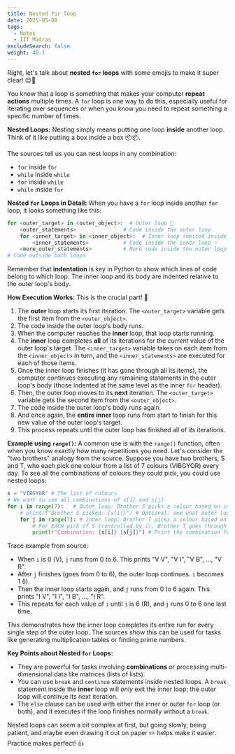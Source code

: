 ```yaml
---
title: Nested for loop
date: 2025-05-08
tags:
  - Notes 
  - IIT Madras
excludeSearch: false
weight: 40.1
---
```


Right, let's talk about **nested `for` loops** with some emojis to make it super clear! 😊🔄

You know that a loop is something that makes your computer **repeat actions** multiple times. A `for` loop is one way to do this, especially useful for iterating over sequences or when you know you need to repeat something a specific number of times.

**Nested Loops:**
Nesting simply means putting one loop **inside** another loop. Think of it like putting a box inside a box 📦📦.

The sources tell us you can nest loops in any combination:
*   `for` inside `for`
*   `while` inside `while`
*   `for` inside `while`
*   `while` inside `for`

**Nested `for` Loops in Detail:**
When you have a `for` loop inside another `for` loop, it looks something like this:

```python
for <outer_target> in <outer_object>:  # Outer loop 🔄
    <outer_statements>               # Code inside the outer loop
    for <inner_target> in <inner_object>:  # Inner loop (nested inside the outer) ✨
        <inner_statements>           # Code inside the inner loop ✨
    <more_outer_statements>          # More code inside the outer loop (after the inner finishes for this iteration)
# Code outside both loops
```

Remember that **indentation** is key in Python to show which lines of code belong to which loop. The inner loop and its body are indented relative to the outer loop's body.

**How Execution Works:**
This is the crucial part! 🚦
1.  The **outer** loop starts its first iteration. The `<outer_target>` variable gets the first item from the `<outer_object>`.
2.  The code inside the outer loop's body runs.
3.  When the computer reaches the **inner** loop, that loop starts running.
4.  The **inner** loop completes **all** of its iterations for the *current* value of the outer loop's target. The `<inner_target>` variable takes on each item from the `<inner_object>` in turn, and the `<inner_statements>` are executed for each of those items.
5.  Once the inner loop finishes (it has gone through all its items), the computer continues executing any remaining statements in the outer loop's body (those indented at the same level as the inner `for` header).
6.  Then, the outer loop moves to its **next** iteration. The `<outer_target>` variable gets the second item from the `<outer_object>`.
7.  The code inside the outer loop's body runs again.
8.  And once again, the **entire inner** loop runs from start to finish for this new value of the outer loop's target.
9.  This process repeats until the outer loop has finished all of *its* iterations.

**Example using `range()`:**
A common use is with the `range()` function, often when you know exactly how many repetitions you need.
Let's consider the "two brothers" analogy from the source. Suppose you have two brothers, S and T, who each pick one colour from a list of 7 colours (VIBGYOR) every day. To see all the combinations of colours they could pick, you could use nested loops:

```python
s = "VIBGYOR" # The list of colours
# We want to see all combinations of s[i] and s[j]
for i in range(7):   # Outer loop: Brother S picks a colour based on index i (0 to 6)
    # print(f"Brother S picked: {s[i]}") # Optional: see what outer loop is doing
    for j in range(7): # Inner loop: Brother T picks a colour based on index j (0 to 6)
        # For EACH pick of S (controlled by i), Brother T goes through ALL his 7 picks (controlled by j)
        print(f"Combination: {s[i]} {s[j]}") # Print the combination for S's pick and T's current pick
```
Trace example from source:
*   When `i` is 0 (V), `j` runs from 0 to 6. This prints "V V", "V I", "V B", ..., "V R".
*   After `j` finishes (goes from 0 to 6), the outer loop continues. `i` becomes 1 (I).
*   Then the inner loop starts again, and `j` runs from 0 to 6 again. This prints "I V", "I I", "I B", ..., "I R".
*   This repeats for each value of `i` until `i` is 6 (R), and `j` runs 0 to 6 one last time.

This demonstrates how the inner loop completes its entire run for every single step of the outer loop. The sources show this can be used for tasks like generating multiplication tables or finding prime numbers.

**Key Points about Nested `for` Loops:**
*   They are powerful for tasks involving **combinations** or processing multi-dimensional data like matrices (lists of lists).
*   You can use `break` and `continue` statements inside nested loops. A `break` statement inside the **inner** loop will *only* exit the inner loop; the outer loop will continue its next iteration.
*   The `else` clause can be used with either the inner or outer `for` loop (or both), and it executes if the loop finishes normally without a `break`.

Nested loops can seem a bit complex at first, but going slowly, being patient, and maybe even drawing it out on paper ✏️ helps make it easier. Practice makes perfect! 👍